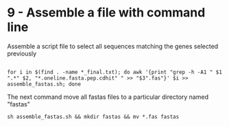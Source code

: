 # 9 - Assemble a file with command line

Assemble a script file to select all sequences matching the genes selected previously 
```

for i in $(find . -name *_final.txt); do awk '{print "grep -h -A1 " $1 ".*" $2, "*.oneline.fasta.pep.cdhit" " >> "$3".fas"}' $i >> assemble_fastas.sh; done
```

The next command move all fastas files to a particular directory named "fastas"

```
sh assemble_fastas.sh && mkdir fastas && mv *.fas fastas
```
